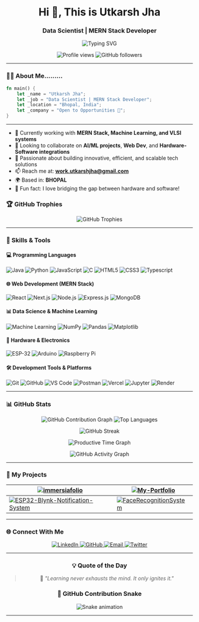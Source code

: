 <h1 align="center">Hi 👋,  This is Utkarsh Jha </h1>
<h3 align="center">Data Scientist | MERN Stack Developer </h3>

<p align="center">
  <img src="https://readme-typing-svg.herokuapp.com?font=Fira+Code&size=18&duration=2000&pause=1000&color=58A6FF&center=true&vCenter=true&width=435&lines=Welcome+to+my+GitHub+Profile!;Data+Scientist+%7C+Full+Stack+Developer;Always+learning+new+technologies!" alt="Typing SVG" />
</p>

<p align="center">
  <img src="https://komarev.com/ghpvc/?username=Utkarshjha09&label=Profile%20views&color=0e75b6&style=flat" alt="Profile views" />
  <img src="https://img.shields.io/github/followers/Utkarshjha09?label=Followers&style=social" alt="GitHub followers" />
</p>

---

### 👨‍💻 About Me.........

```rust
fn main() {
    let _name = "Utkarsh Jha";
    let _job = "Data Scientist | MERN Stack Developer";
    let _location = "Bhopal, India";
    let _company = "Open to Opportunities 🚀";
}

```

---

- 🔭 Currently working with **MERN Stack, Machine Learning, and VLSI systems**
- 🤝 Looking to collaborate on **AI/ML projects**, **Web Dev**, and **Hardware-Software integrations**
- 🎯 Passionate about building innovative, efficient, and scalable tech solutions
- 📫 Reach me at: **work.utkarshjha@gmail.com**
- 🌍 Based in: **BHOPAL**
- 🚀 Fun fact: I love bridging the gap between hardware and software!

### 🏆 GitHub Trophies
<p align="center">
  <img src="https://github-profile-trophy.vercel.app/?username=Utkarshjha09&theme=github_dark&no-frame=true&row=1&column=6" alt="GitHub Trophies" />
</p>


---

### 🧠 Skills & Tools

#### 💻 Programming Languages
<p align="left">
  <img src="https://img.shields.io/badge/Java-ED8B00?style=for-the-badge&logo=openjdk&logoColor=white" alt="Java" />
  <img src="https://img.shields.io/badge/Python-3776AB?style=for-the-badge&logo=python&logoColor=white" alt="Python" />
  <img src="https://img.shields.io/badge/JavaScript-F7DF1E?style=for-the-badge&logo=javascript&logoColor=black" alt="JavaScript" />
  <img src="https://img.shields.io/badge/C-00599C?style=for-the-badge&logo=c&logoColor=white" alt="C" />
  <img src="https://img.shields.io/badge/HTML5-E34F26?style=for-the-badge&logo=html5&logoColor=white" alt="HTML5" />
  <img src="https://img.shields.io/badge/CSS3-1572B6?style=for-the-badge&logo=css3&logoColor=white" alt="CSS3" />
  <img src="https://img.shields.io/badge/Typescript-1572B6?style=for-the-badge&logo=Typescript&logoColor=white" alt="Typescript" />
</p>

#### 🌐 Web Development (MERN Stack)
<p align="left">
  <img src="https://img.shields.io/badge/React-20232A?style=for-the-badge&logo=react&logoColor=61DAFB" alt="React" />
  <img src="https://img.shields.io/badge/Next.js-000000?style=for-the-badge&logo=nextdotjs&logoColor=white" alt="Next.js" />
  <img src="https://img.shields.io/badge/Node.js-43853D?style=for-the-badge&logo=node.js&logoColor=white" alt="Node.js" />
  <img src="https://img.shields.io/badge/Express.js-404D59?style=for-the-badge&logo=express&logoColor=white" alt="Express.js" />
  <img src="https://img.shields.io/badge/MongoDB-4EA94B?style=for-the-badge&logo=mongodb&logoColor=white" alt="MongoDB" />
</p>

#### 📊 Data Science & Machine Learning
<p align="left">
  <img src="https://img.shields.io/badge/Machine_Learning-FF6F00?style=for-the-badge&logo=tensorflow&logoColor=white" alt="Machine Learning" />
  <img src="https://img.shields.io/badge/NumPy-013243?style=for-the-badge&logo=numpy&logoColor=white" alt="NumPy" />
  <img src="https://img.shields.io/badge/Pandas-150458?style=for-the-badge&logo=pandas&logoColor=white" alt="Pandas" />
  <img src="https://img.shields.io/badge/Matplotlib-11557c?style=for-the-badge&logo=matplotlib&logoColor=white" alt="Matplotlib" />
  <imag src="https://img.shields.io/badge/TensorFlow-11557c?style=for-the-badge&logo=TensorFlow&logoColor=white" alt="Scikit-learn" />
  <imag src="https://img.shields.io/badge/TensorFlow-11557c?style=for-the-badge&logo=TensorFlow&logoColor=white" alt="TensorFlow" />
  <imag src="https://img.shields.io/badge/Pytorch-11557c?style=for-the-badge&logo=TensorFlow&logoColor=white" alt="Pytorch" />
</p>

#### 🔬 Hardware & Electronics
<p align="left">
  <img src="https://img.shields.io/badge/ESP-32-9cf?style=for-the-badge&logo=NodeMcu&logoColor=white" alt="ESP-32" />
  <img src="https://img.shields.io/badge/Arduino-00979D?style=for-the-badge&logo=arduino&logoColor=white" alt="Arduino" />
  <img src="https://img.shields.io/badge/Raspberry_Pi-A22846?style=for-the-badge&logo=raspberry-pi&logoColor=white" alt="Raspberry Pi" />
</p>

#### 🛠️ Development Tools & Platforms
<p align="left">
  <img src="https://img.shields.io/badge/Git-F05032?style=for-the-badge&logo=git&logoColor=white" alt="Git" />
  <img src="https://img.shields.io/badge/GitHub-100000?style=for-the-badge&logo=github&logoColor=white" alt="GitHub" />
  <img src="https://img.shields.io/badge/VS_Code-007ACC?style=for-the-badge&logo=visual-studio-code&logoColor=white" alt="VS Code" />
  <img src="https://img.shields.io/badge/Postman-FF6C37?style=for-the-badge&logo=postman&logoColor=white" alt="Postman" />
  <img src="https://img.shields.io/badge/Vercel-000000?style=for-the-badge&logo=vercel&logoColor=white" alt="Vercel" />
  <img src="https://img.shields.io/badge/Jupyter-000000?style=for-the-badge&logo=Jupyter&logoColor=white" alt="Jupyter" />
  <img src="https://img.shields.io/badge/Render-000000?style=for-the-badge&logo=Render&logoColor=white" alt="Render" />
</p>

---

### 📊 GitHub Stats

<p align="center">
  <img src="https://github-profile-summary-cards.vercel.app/api/cards/stats?username=Utkarshjha09&show_icons=true&theme=github_dark" alt="GitHub Contribution Graph" />
  <img src="https://github-readme-stats.vercel.app/api/top-langs/?username=Utkarshjha09&layout=compact&theme=github_dark&hide_border=true" alt="Top Languages" />
</p>

<p align="center">
  <img src="https://github-readme-streak-stats.herokuapp.com/?user=Utkarshjha09&theme=github_dark&hide_border=true" alt="GitHub Streak" />
</p>

<p align="center">
  <img src="https://github-profile-summary-cards.vercel.app/api/cards/productive-time?username=Utkarshjha09&theme=github_dark&utcOffset=5" alt="Productive Time Graph" />
</p>
<p align="center">
  <img src="https://github-readme-activity-graph.vercel.app/graph?username=Utkarshjha09&bg_color=0d1117&color=58a6ff&line=58a6ff&point=58a6ff&area=true&hide_border=true" alt="GitHub Activity Graph" />
</p>



---

### 🚀 My Projects  

| [![immersiafolio](https://github-readme-stats.vercel.app/api/pin/?username=Utkarshjha09&repo=immersiafolio&theme=github_dark)](https://github.com/Utkarshjha09/immersiafolio) | [![My-Portfolio](https://github-readme-stats.vercel.app/api/pin/?username=Utkarshjha09&repo=My-Portfolio&theme=github_dark)](https://github.com/Utkarshjha09/My-Portfolio) |
| --- | --- |
| [![ESP32-Blynk-Notification-System](https://github-readme-stats.vercel.app/api/pin/?username=Utkarshjha09&repo=ESP32-Blynk-Notification-System&theme=github_dark)](https://github.com/Utkarshjha09/ESP32-Blynk-Notification-System) | [![FaceRecognitionSystem](https://github-readme-stats.vercel.app/api/pin/?username=Utkarshjha09&repo=FaceRecognitionSystem&theme=github_dark)](https://github.com/Utkarshjha09/FaceRecognitionSystem) |

---

### 🌐 Connect With Me

<p align="center">
  <a href="https://www.linkedin.com/in/utkarshjha03/">
    <img src="https://img.shields.io/badge/LinkedIn-0077B5?style=for-the-badge&logo=linkedin&logoColor=white" alt="LinkedIn" />
  </a>
  <a href="https://github.com/Utkarshjha09">
    <img src="https://img.shields.io/badge/GitHub-100000?style=for-the-badge&logo=github&logoColor=white" alt="GitHub" />
  </a>
  <a href="mailto:work.utkarshjha@gmail.com">
    <img src="https://img.shields.io/badge/Gmail-D14836?style=for-the-badge&logo=gmail&logoColor=white" alt="Email" />
  </a>
  <a href="https://twitter.com/UtkarsJha09">
    <img src="https://img.shields.io/badge/Twitter-1DA1F2?style=for-the-badge&logo=twitter&logoColor=white" alt="Twitter" />
  </a>
</p>

---

<div align="center">
  
### 💡 Quote of the Day
  
> 🧠 _"Learning never exhausts the mind. It only ignites it."_  

### 🐍 GitHub Contribution Snake
![Snake animation](https://github.com/Utkarshjha09/Utkarshjha09/blob/output/github-contribution-grid-snake.svg)

</div>

---
